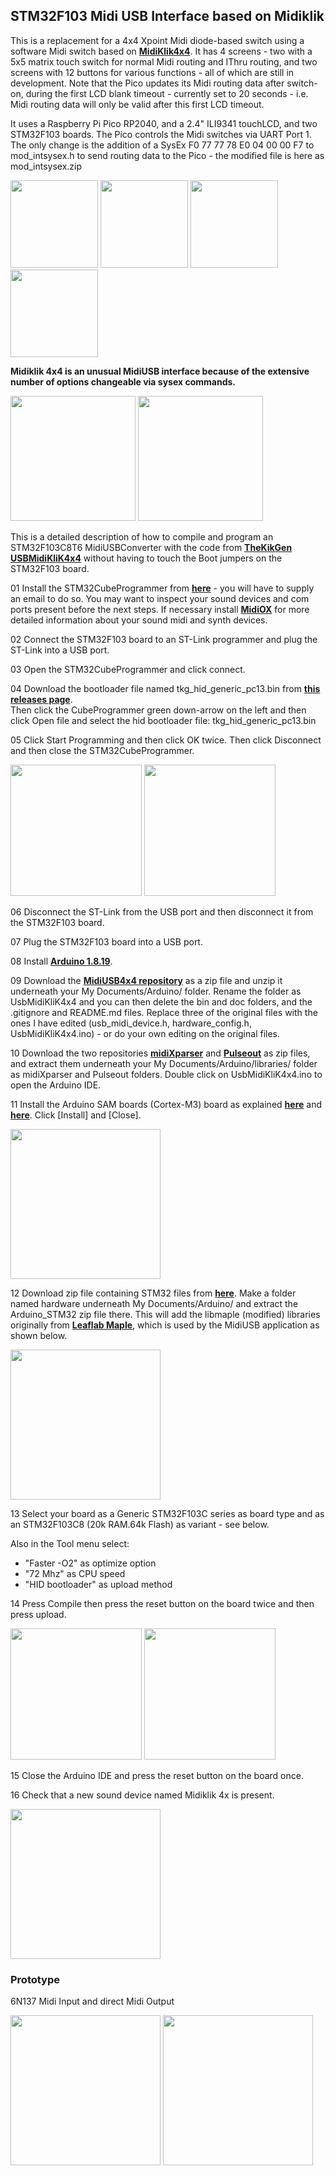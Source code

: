 ## STM32F103 Midi USB Interface based on Midiklik
This is a replacement for a 4x4 Xpoint Midi diode-based switch using a software Midi switch based on [**MidiKlik4x4**](https://github.com/TheKikGen/USBMidiKliK4x4/tree/master). It has 4 screens - two with a 5x5 matrix touch switch for normal Midi routing and IThru routing, and two screens with 12 buttons for various functions - all of which are still in development. Note that the Pico updates its Midi routing data after switch-on, during the first LCD blank timeout - currently set to 20 seconds - i.e. Midi routing data will only be valid after this first LCD timeout. 

It uses a Raspberry Pi Pico RP2040, and a 2.4" ILI9341 touchLCD, and two STM32F103 boards. The Pico controls the Midi switches via UART Port 1. The only change is the addition of a SysEx F0 77 77 78 E0 04 00 00 F7 to mod_intsysex.h to send routing data to the Pico - the modified file is here as mod_intsysex.zip

<p align="left">
<img src="images/p1.jpg" height="140" /> 
<img src="images/p2.jpg" height="140" /> 
<img src="images/p3.jpg" height="140" /> 
<img src="images/p4.jpg" height="140" /> 
</p>

**Midiklik 4x4 is an unusual MidiUSB interface because of the extensive number of options changeable via sysex commands.** 

<p align="left">
<img src="images/3x3a.png" height="200" /> 
<img src="images/3x3b.png" height="200" />  
</p>

This is a detailed description of how to compile and program an STM32F103C8T6 MidiUSBConverter with the code from [**TheKikGen USBMidiKliK4x4**](https://github.com/TheKikGen/USBMidiKliK4x4) without having to touch the Boot jumpers on the STM32F103 board.

01 Install the STM32CubeProgrammer from [**here**](https://www.st.com/en/development-tools/stm32cubeprog.html)  - you will have to supply an email to do so. You may want to inspect your sound devices and com ports present before the next steps. If necessary install [**MidiOX**](http://www.midiox.com/) for more detailed information about your sound midi and synth devices.
 
02 Connect the STM32F103 board to an ST-Link programmer and plug the ST-Link into a USB port.
 
03 Open the STM32CubeProgrammer and click connect.
 
04 Download the bootloader file named tkg_hid_generic_pc13.bin from [**this releases page**](https://github.com/TheKikGen/USBMidiKliK4x4/releases/tag/v2.5.1). <br>
Then click the CubeProgrammer green down-arrow on the left and then click Open file and select the hid bootloader file: tkg_hid_generic_pc13.bin
 
05 Click Start Programming and then click OK twice. Then click Disconnect and then close the STM32CubeProgrammer.

<p align="left">
<img src="images/3x3-4.png" height="210" /> 
<img src="images/3x3-5.png" height="210" />  
</p>

06 Disconnect the ST-Link from the USB port and then disconnect it from the STM32F103 board.

07 Plug the STM32F103 board into a USB port.

08 Install [**Arduino 1.8.19**](https://www.arduino.cc/en/software). 

09 Download the [**MidiUSB4x4 repository**](https://github.com/TheKikGen/USBMidiKliK4x4) as a zip file and unzip it underneath your My Documents/Arduino/ folder. Rename the folder as UsbMidiKliK4x4 and you can then delete the bin and doc folders, and the .gitignore and README.md files. Replace three of the original files with the ones I have edited (usb_midi_device.h, hardware_config.h, UsbMidiKliK4x4.ino) - or do your own editing on the original files. 

10 Download the two repositories [**midiXparser**](https://github.com/TheKikGen/midiXparser) and [**Pulseout**](https://github.com/TheKikGen/PulseOut) as zip files, and extract them underneath your My Documents/Arduino/libraries/ folder as midiXparser and Pulseout folders. Double click on UsbMidiKliK4x4.ino to open the Arduino IDE.

11 Install the Arduino SAM boards (Cortex-M3) board as explained [**here**](https://github.com/TheKikGen/USBMidiKliK4x4/wiki/Build-UsbMidiKlik4x4-from-sources) and [**here**](https://github.com/rogerclarkmelbourne/Arduino_STM32/wiki/Installation). Click [Install] and [Close].

<p align="left">
<img src="images/image3.png" height="240" /> 
</p>
 
12 Download zip file containing STM32 files from [**here**](https://github.com/rogerclarkmelbourne/Arduino_STM32/archive/refs/heads/master.zip). Make a folder named hardware underneath My Documents/Arduino/ and extract the Arduino_STM32 zip file there. This will add the libmaple (modified) libraries originally from [**Leaflab Maple**](https://github.com/leaflabs/libmaple), which is used by the MidiUSB application as shown below.

<p align="left">
<img src="images/image4.png" height="240" /> 
</p>
 
13 Select your board as a Generic STM32F103C series as board type and as an STM32F103C8 (20k RAM.64k Flash) as variant - see below.
 
Also in the Tool menu select:<br>
* "Faster -O2" as optimize option
* "72 Mhz" as CPU speed
* "HID bootloader" as upload method 

14 Press Compile then press the reset button on the board twice and then press upload. 

<p align="left">
<img src="images/3x3-10.jpeg" height="210" /> 
<img src="images/3x3-9.png" height="210" />  
</p>

15 Close the Arduino IDE and press the reset button on the board once.
 
16 Check that a new sound device named Midiklik 4x is present. 

<p align="left">
<img src="images/image10.png" height="240" /> 
</p>

### Prototype

6N137 Midi Input and direct Midi Output

<p align="left">
<img src="images/3x3c.png" height="240" /> 
<img src="images/3x3d.png" height="240" />  
</p>

